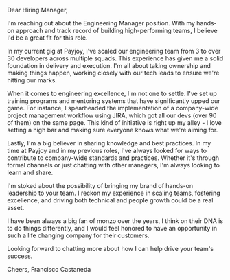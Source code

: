 Dear Hiring Manager,

I'm reaching out about the Engineering Manager position. With my hands-on approach and track record of building high-performing teams, I believe I'd be a great fit for this role.

In my current gig at Payjoy, I've scaled our engineering team from 3 to over 30 developers across multiple squads. This experience has given me a solid foundation in delivery and execution. I'm all about taking ownership and making things happen, working closely with our tech leads to ensure we're hitting our marks.

When it comes to engineering excellence, I'm not one to settle. I've set up training programs and mentoring systems that have significantly upped our game. For instance, I spearheaded the implementation of a company-wide project management workflow using JIRA, which got all our devs (over 90 of them) on the same page. This kind of initiative is right up my alley - I love setting a high bar and making sure everyone knows what we're aiming for.

Lastly, I'm a big believer in sharing knowledge and best practices. In my time at Payjoy and in my previous roles, I've always looked for ways to contribute to company-wide standards and practices. Whether it's through formal channels or just chatting with other managers, I'm always looking to learn and share.

I'm stoked about the possibility of bringing my brand of hands-on leadership to your team. I reckon my experience in scaling teams, fostering excellence, and driving both technical and people growth could be a real asset.

I have been always a big fan of monzo over the years, I think on their DNA is to do things differently, and I would feel honored to have an opportunity in such a life changing company for their customers.

Looking forward to chatting more about how I can help drive your team's success.

Cheers,
Francisco Castaneda
